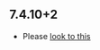 ## 7.4.10+2

- Please [look to this](https://dooboolab.github.io/flutter_sound/book/CHANGELOG.html)


